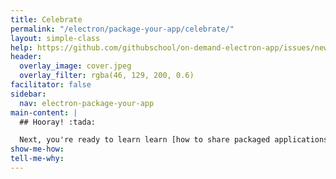 ```yaml
---
title: Celebrate
permalink: "/electron/package-your-app/celebrate/"
layout: simple-class
help: https://github.com/githubschool/on-demand-electron-app/issues/new?title=I%20need%20help&body=Describe%20what%20you%20need%20help%20with%20here.&labels=Help%20Wanted
header:
  overlay_image: cover.jpeg
  overlay_filter: rgba(46, 129, 200, 0.6)
facilitator: false
sidebar:
  nav: electron-package-your-app
main-content: |
  ## Hooray! :tada:

  Next, you're ready to learn learn [how to share packaged applications](../../share-your-app/) with others.
show-me-how: 
tell-me-why: 
---
```


